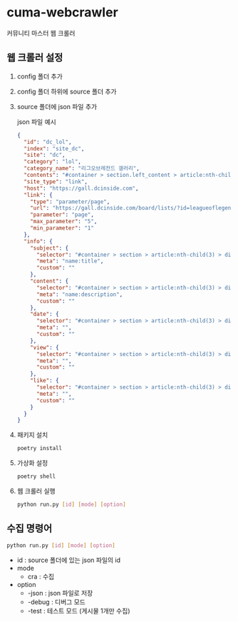 # cuma-webcrawler

커뮤니티 마스터 웹 크롤러

## 웹 크롤러 설정

1. config 폴더 추가
2. config 폴더 하위에 source 폴더 추가
3. source 폴더에 json 파일 추가

   json 파일 예시

   ```json
   {
     "id": "dc_lol",
     "index": "site_dc",
     "site": "dc",
     "category": "lol",
     "category_name": "리그오브레전드 갤러리",
     "contents": "#container > section.left_content > article:nth-child(3) > div.gall_listwrap.list > table > tbody",
     "site_type": "link",
     "host": "https://gall.dcinside.com",
     "link": {
       "type": "parameter/page",
       "url": "https://gall.dcinside.com/board/lists/?id=leagueoflegends6",
       "parameter": "page",
       "max_parameter": "5",
       "min_parameter": "1"
     },
     "info": {
       "subject": {
         "selector": "#container > section > article:nth-child(3) > div.view_content_wrap > header > div > h3 > span.title_subject",
         "meta": "name:title",
         "custom": ""
       },
       "content": {
         "selector": "#container > section > article:nth-child(3) > div.view_content_wrap > div > div.inner.clear > div.writing_view_box",
         "meta": "name:description",
         "custom": ""
       },
       "date": {
         "selector": "#container > section > article:nth-child(3) > div.view_content_wrap > header > div > div > div.fl > span.gall_date",
         "meta": "",
         "custom": ""
       },
       "view": {
         "selector": "#container > section > article:nth-child(3) > div.view_content_wrap > header > div > div > div.fr > span.gall_count",
         "meta": "",
         "custom": ""
       },
       "like": {
         "selector": "#container > section > article:nth-child(3) > div.view_content_wrap > div > div.positionr > div.btn_recommend_box.recomuse_y.morebox > div.inner_box > div:nth-child(1) > div > p:nth-child(1)",
         "meta": "",
         "custom": ""
       }
     }
   }
   ```

4. 패키지 설치

   ```bash
   poetry install
   ```

5. 가상화 설정

   ```bash
   poetry shell
   ```

6. 웹 크롤러 실행

   ```bash
   python run.py [id] [mode] [option]
   ```

## 수집 명령어

```bash
python run.py [id] [mode] [option]
```

- id : source 폴더에 있는 json 파일의 id
- mode
  - cra : 수집
- option
  - -json : json 파일로 저장
  - -debug : 디버그 모드
  - -test : 테스트 모드 (게시물 1개만 수집)
